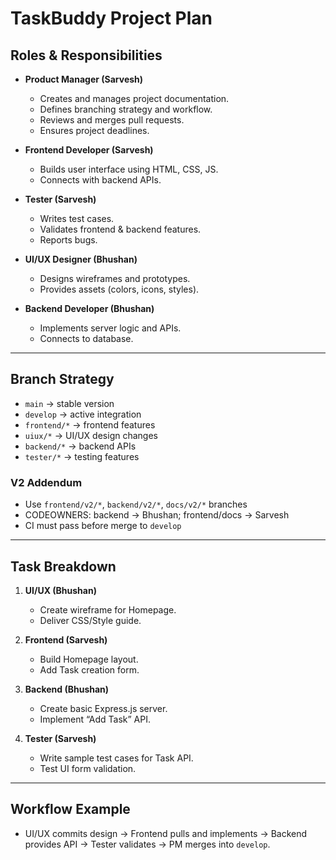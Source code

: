 # TaskBuddy Project Plan

## Roles & Responsibilities

- **Product Manager (Sarvesh)**
  - Creates and manages project documentation.
  - Defines branching strategy and workflow.
  - Reviews and merges pull requests.
  - Ensures project deadlines.

- **Frontend Developer (Sarvesh)**
  - Builds user interface using HTML, CSS, JS.
  - Connects with backend APIs.

- **Tester (Sarvesh)**
  - Writes test cases.
  - Validates frontend & backend features.
  - Reports bugs.

- **UI/UX Designer (Bhushan)**
  - Designs wireframes and prototypes.
  - Provides assets (colors, icons, styles).

- **Backend Developer (Bhushan)**
  - Implements server logic and APIs.
  - Connects to database.

---

## Branch Strategy
- `main` → stable version  
- `develop` → active integration  
- `frontend/*` → frontend features  
- `uiux/*` → UI/UX design changes  
- `backend/*` → backend APIs  
- `tester/*` → testing features  

### V2 Addendum
- Use `frontend/v2/*`, `backend/v2/*`, `docs/v2/*` branches
- CODEOWNERS: backend → Bhushan; frontend/docs → Sarvesh
- CI must pass before merge to `develop`

---

## Task Breakdown
1. **UI/UX (Bhushan)**
   - Create wireframe for Homepage.
   - Deliver CSS/Style guide.

2. **Frontend (Sarvesh)**
   - Build Homepage layout.
   - Add Task creation form.

3. **Backend (Bhushan)**
   - Create basic Express.js server.
   - Implement “Add Task” API.

4. **Tester (Sarvesh)**
   - Write sample test cases for Task API.
   - Test UI form validation.

---

## Workflow Example
- UI/UX commits design → Frontend pulls and implements → Backend provides API → Tester validates → PM merges into `develop`.
